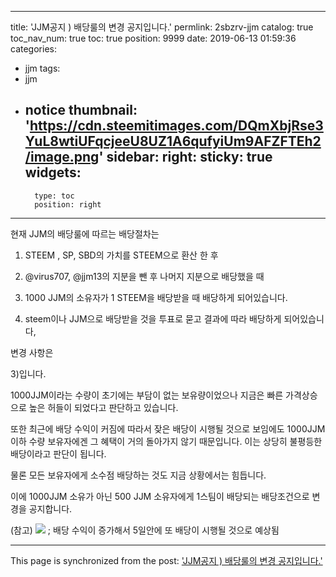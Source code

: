 
---
title: 'JJM공지 ) 배당룰의 변경 공지입니다.'
permlink: 2sbzrv-jjm
catalog: true
toc_nav_num: true
toc: true
position: 9999
date: 2019-06-13 01:59:36
categories:
- jjm
tags:
- jjm
- notice
thumbnail: 'https://cdn.steemitimages.com/DQmXbjRse3YuL8wtiUFqcjeeU8UZ1A6qufyiUm9AFZFTEh2/image.png'
sidebar:
    right:
        sticky: true
widgets:
    -
        type: toc
        position: right
---


현재 JJM의 배당룰에 따르는 배당절차는

1) STEEM , SP, SBD의 가치를 STEEM으로 환산 한 후

2) @virus707, @jjm13의 지분을 뺀 후 나머지 지분으로 배당했을 때

3) 1000 JJM의 소유자가 1 STEEM을 배당받을 때 배당하게 되어있습니다.

4) steem이나 JJM으로 배당받을 것을 투표로 묻고 결과에 따라 배당하게 되어있습니다,

변경 사항은

3)입니다.

1000JJM이라는 수량이 초기에는 부담이 없는 보유량이었으나 지금은 빠른 가격상승으로 높은 허들이 되었다고 판단하고 있습니다. 

또한 최근에 배당 수익이 커짐에 따라서 잦은 배당이 시행될 것으로 보임에도 1000JJM이하 수량 보유자에겐 그 혜택이 거의 돌아가지 않기 때문입니다. 이는 상당히 불평등한 배당이라고 판단이 됩니다.

물론 모든 보유자에게 소수점 배당하는 것도 지금 상황에서는 힘듭니다.

이에 1000JJM 소유가 아닌 500 JJM 소유자에게 1스팀이 배당되는 배당조건으로 변경을 공지합니다.

(참고)
![](https://cdn.steemitimages.com/DQmXbjRse3YuL8wtiUFqcjeeU8UZ1A6qufyiUm9AFZFTEh2/image.png)
; 배당 수익이 증가해서 5일안에 또 배당이 시행될 것으로 예상됨

- - -

This page is synchronized from the post: ['JJM공지 ) 배당룰의 변경 공지입니다.'](https://steemit.com/@virus707/2sbzrv-jjm)
